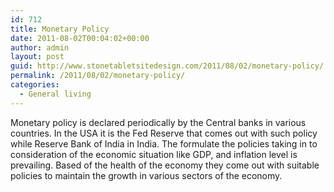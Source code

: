 ```yaml
---
id: 712
title: Monetary Policy
date: 2011-08-02T00:04:02+00:00
author: admin
layout: post
guid: http://www.stonetabletsitedesign.com/2011/08/02/monetary-policy/
permalink: /2011/08/02/monetary-policy/
categories:
  - General living
---
```

Monetary policy is declared periodically by the Central banks in various countries. In the USA it is the Fed Reserve that comes out with such policy while Reserve Bank of India in India. The formulate the policies taking in to consideration of the economic situation like GDP, and inflation level is prevailing. Based of the health of the economy they come out with suitable policies to maintain the growth in various sectors of the economy.